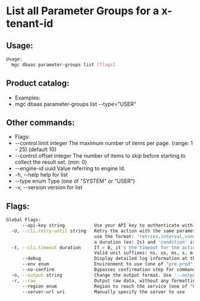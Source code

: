 # List all Parameter Groups for a x-tenant-id

## Usage:
```bash
Usage:
  mgc dbaas parameter-groups list [flags]
```

## Product catalog:
- Examples:
- mgc dbaas parameter-groups list --type="USER"

## Other commands:
- Flags:
- --control.limit integer    The maximum number of items per page. (range: 1 - 25) (default 10)
- --control.offset integer   The number of items to skip before starting to collect the result set. (min: 0)
- --engine-id uuid           Value referring to engine Id.
- -h, --help                     help for list
- --type enum                Type (one of "SYSTEM" or "USER")
- -v, --version                  version for list

## Flags:
```bash
Global Flags:
      --api-key string           Use your API key to authenticate with the API
  -U, --cli.retry-until string   Retry the action with the same parameters until the given condition is met. The flag parameters
                                 use the format: 'retries,interval,condition', where 'retries' is a positive integer, 'interval' is
                                 a duration (ex: 2s) and 'condition' is a 'engine=value' pair such as "jsonpath=expression"
  -t, --cli.timeout duration     If > 0, it's the timeout for the action execution. It's specified as numbers and unit suffix.
                                 Valid unit suffixes: ns, us, ms, s, m and h. Examples: 300ms, 1m30s
      --debug                    Display detailed log information at the debug level
      --env enum                 Environment to use (one of "pre-prod" or "prod") (default "prod")
      --no-confirm               Bypasses confirmation step for commands that ask a confirmation from the user
  -o, --output string            Change the output format. Use '--output=help' to know more details.
  -r, --raw                      Output raw data, without any formatting or coloring
      --region enum              Region to reach the service (one of "br-mgl1", "br-ne1" or "br-se1") (default "br-se1")
      --server-url uri           Manually specify the server to use
```

